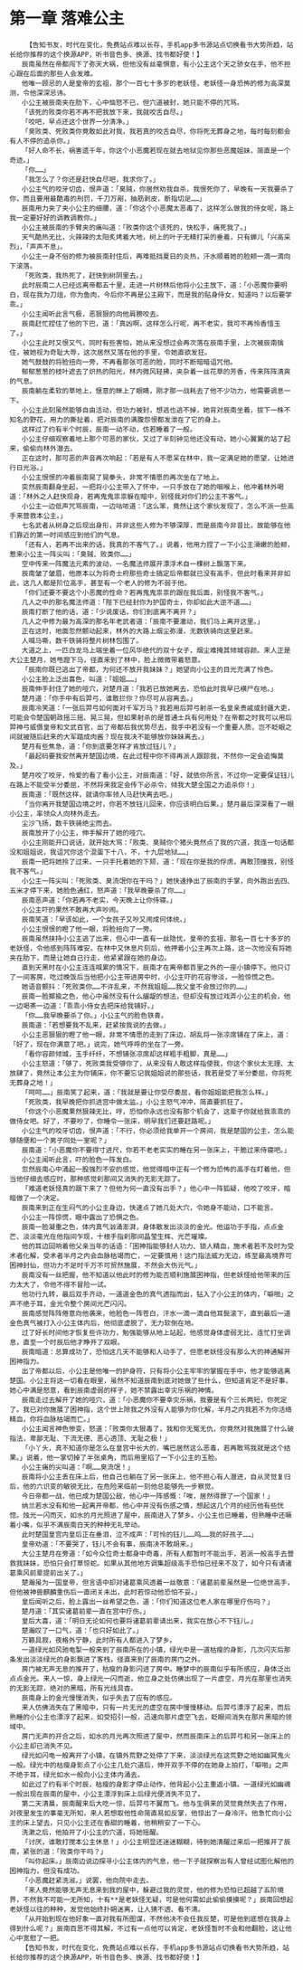 # 第一章 落难公主
        【告知书友，时代在变化，免费站点难以长存，手机app多书源站点切换看书大势所趋，站长给你推荐的这个换源APP，听书音色多、换源、找书都好使！】
       辰南虽然在帝都闯下了弥天大祸，但他没有丝毫惧意，有小公主这个天之骄女在手，他不担心跟在后面的那些人会发难。
       他唯一顾忌的人是皇帝的玄祖，那个一百七十多岁的老妖怪，老妖怪一身恐怖的修为高深莫测，令他深深忌讳。
       小公主被辰南夹在肋下，心中恼怒不已，但穴道被封，她只能不停的咒骂。
       「该死的败类你若不再不把我放下来，我就咬舌自尽。」
       「咬吧，早点还这个世界一分清净。」
       「臭败类、死败类你竟敢如此对我，我若真的咬舌自尽，你将死无葬身之地，每时每刻都会有人不停的追杀你。」
       「好人命不长，祸害遗千年，你这个小恶魔若现在就去地狱见你那些恶魔姐妹，简直是一个奇迹。」
       「你……」
       「我怎么了？你还是赶快自尽吧，我求你了。」
       小公主气的咬牙切齿，恨声道：「臭贼，你居然劝我自杀，我恨死你了，早晚有一天我要杀了你，而且要用最酷毒的刑罚，千刀万剐，抽筋剥皮，断指切足……」
       辰南用力夹了夹小公主的细腰，道：「你这个小恶魔太恶毒了，这样怎么做我的侍女呢，路上我一定要好好的调教调教你。」
       小公主被辰南的手臂夹的痛叫道：「败类你这个该死的，快松手，痛死我了。」
       天气酷热无比，火辣辣的太阳炙烤着大地，树上的叶子无精打采的垂着，只有蝉儿「兴高采烈」，「声声不息」。
       小公主一身不俗的修为被辰南封住后，再难抵挡夏日的炎热，汗水顺着她的脸颊一滴一滴向下滚落。
       「死败类，我热死了，赶快到树阴里去。」
       此时辰南二人已经远离帝都五十里，走进一片树林后他将小公主放下，道：「小恶魔你要明白，现在我为刀俎，你为鱼肉，今后你不再是公主殿下，而是我的贴身侍女，知道吗？以后要学乖。」
       小公主闻听此言气极，恶狠狠的向他肩膀咬去。
       辰南赶忙捏住了他的下巴，道：「真凶啊，这样怎么行呢，再不老实，我可不再怜香惜玉了。」
       小公主此时又恨又气，同时有些害怕，她从来没想过会再次落在辰南手里，上次被辰南擒住，被她视为奇耻大辱，这次居然又落在他的手里，令她直欲发狂。
       她气鼓鼓的将脸扭向一旁，不再看那张可恶的脸，同时不断暗暗诅咒他。
       郁郁葱葱的枝叶遮去了炽热的阳光，林内微风轻拂，夹杂着一丝花草的芳香，传来阵阵清爽的气息。
       辰南躺在柔软的草地上，惬意的眯上了眼睛，刚才那一战耗去了他不少功力，他需要调息一下。
       小公主此刻虽然能够自由活动，但功力被封，想逃也逃不掉，她背对辰南坐着，拔下一株不知名的野花，用力的撕扯着，把对辰南的满腹怨恨都发泄在了它的身上。
       这样过了约有半个时辰，辰南一动不动，仿若睡着了一般。
       小公主仔细观察着地上那个可恶的家伙，又过了半刻钟见他还没有动，她小心翼翼的站了起来，偷偷向林外潜去。
       正在这时，那可恶的声音再次响起：「若是有人不愿呆在林中，我一定满足她的愿望，让她进行日光浴。」
       小公主恨恨的冲着辰南晃了晃拳头，非常不情愿的再次坐在了地上。
       突然辰南翻身坐起，一把将小公主带入了怀中，一只手放在了她的咽喉上，他冲着林外喝道：「林外之人赶快现身，若再鬼鬼祟祟躲在暗中，别怪我对你们的公主不客气。」
       小公主一边低声咒骂辰南，一边咕哝道：「这么笨，竟然让这个家伙发现了，怎么不派一些高手来营救本公主。」
       七名武者从树身之后现出身形，并非这些人修为不够深厚，而是辰南今非昔比，故能够在他们靠近的第一时间感应到他们的气息。
       「还有人，若再不出来的话，我真的不客气了。」说着，他用力捏了一下小公主滑嫩的脸颊，惹来小公主一阵尖叫：「臭贼、败类你……」
       空中传来一阵魔法元素的波动，一名魔法师展开漂浮术自一棵树上飘落下来。
       辰南皱了皱眉，他原本以为将奇士府那些奇士搞定后帝都就已没有高手，但此时看来并非如此，这几人都是阶位高手，甚至有一个老人的修为不弱于他。
       「你们还要不要这个小恶魔的性命？若再鬼鬼祟祟的跟在我后面，别怪我不客气。」
       几人之中的那名魔法师道：「陛下已经封你为护国奇士，你却如此大逆不道……」
       辰南打断了他的话，道：「少说废话，你们到底离不离开？」
       几人之中修为最为高深的那名年老武者道：「辰南不要激动，我们马上离开这里。」
       正在这时，地面忽然颤动起来，林外的大路上烟尘弥漫，无数铁骑向这里赶来。
       人喊马嘶，数千铁骑将整片树林包围了。
       大道之上，一匹白龙马上端坐着一位风华绝代的双十女子，烟尘难掩其倾城容颜。来人正是大公主楚月，她甩蹬下马，径直来到了林中，脸上微微带着怒意。
       「辰南你既已逃出了帝都，为何还不放开我妹妹？」她望向小公主的目光充满了怜色。
       小公主脸上泛出喜色，叫道：「姐姐……」
       辰南伸手封住了她的哑穴，对楚月道：「我若已放她离去，恐怕此时我早已横尸在地。」
       楚月道：「你手中有后羿弓，谁敢拦你？你尽可从容离去。」
       辰南冷笑道：「一张后羿弓如何面对千军万马？我若用后羿弓射杀一名皇亲贵戚或封疆大吏，可能会令楚国朝政摇三摇、晃三晃，但如果射杀的是普通士兵有何用处？在帝都之时我可以用后羿神弓威慑皇帝和文武百官，出了帝都后我优势尽去，我手中若没有一个重要人质，岂不眨眼之间就被随后赶来的大军踏成肉酱？现在我决不能够放你妹妹离去。」
       楚月有些焦急，道：「你到底要怎样才肯放过钰儿？」
       「最起码要我安然离开楚国边境，在此过程中你不得再派人跟踪我，不然你一定会追悔莫及。」
       楚月咬了咬牙，怜爱的看了看小公主，对辰南道：「好，就依你所言，不过你一定要保证钰儿在路上不能受半分委屈，不然将来我定会传下必杀令，倾我大楚全国之力追杀你！」
       辰南道：「既然这样，就请你率领人马赶快离去吧。」
       「当你离开我楚国边境之时，你若不放钰儿回来，你应该明白后果。」楚月最后深深看了一眼小公主，率领众人向林外走去。
       尘沙飞扬，数千铁骑绝尘而去。
       辰南放开了小公主，伸手解开了她的哑穴。
       小公主刚能开口说话，就开始大骂：「败类、臭贼你个猪头竟然点了我的穴道，我连一句话都没和姐姐说，我诅咒你这个混蛋下十八，不，十九层地狱……」
       辰南一把将她拎了过来，一只手托着她的下颏，道：「现在你是我的俘虏，再敢顶撞我，别怪我不客气。」
       小公主一阵尖叫：「死败类、臭流氓你在干吗？」她快速挣出了辰南的手掌，向外跑出去四、五米才停下来，她脸色通红，怒声道：「我早晚要杀了你……」
       辰南恶声道：「你若再不老实，今天晚上让你侍寝。」
       小公主吓的果然不敢再大声吵闹。
       辰南笑道：「早该如此，一个女孩子又吵又闹成何体统。」
       小公主恨恨的瞪了他一眼，将脸扭向了一旁。
       辰南虽然挟持小公主逃了出来，但心中一直有一丝隐忧，皇帝的玄祖，那名一百七十多岁的老妖怪，令他感到阵阵难安。在林中又休息片刻后，他押着小公主再次上路，这一次他没有将她夹在肋下，而是让她自己行走，他紧紧跟在她的身边。
       直到天黑时在小公主连连喊累的情况下，辰南才在离帝都百里之外的一座小镇停下。他只订了一间客房，吃过晚饭后当他把小公主带进房中时，小公主吓的花容惨淡，一脸惊慌之色。
       她语音颤抖：「死败类你……不许乱来，不然我姐姐……我父皇不会放过你的……」
       辰南一脸揶揄之色，他心中虽然没有什么龌龊的想法，但却没有放过戏弄小公主的机会，他一边喝茶一边道：「乖乖小侍女去把床给我铺好。」
       「你……我早晚要杀了你。」小公主气的脸色铁青。
       辰南道：「若想要我不乱来，赶紧按我说的去做。」
       小公主恶狠狠的瞪了他一眼，非常不情愿的走到了床边，胡乱将一张凉席铺在了床上，道：「好了，现在你满意了吧。」说完，她气呼呼的坐在了一旁。
       「看你容颜倾城，玉手纤纤，不想铺张凉席却这样粗手粗脚，真是……」
       小公主怒道：「够了，死败类我受够你了，从来没有人敢这样指使我，你这个家伙太无理、太放肆了，竟然让本公主为你铺床，你不要忘记我姐姐说的那些话，我若是受了半分委屈，你将死无葬身之地！」
       「呵呵……」辰南笑了起来，道：「我就是要让你受尽委屈，看你姐姐能把我怎么样。」
       「死败类，我早晚把你抓进宫中做太监。」小公主怒气冲冲，简直要抓狂了。
       「你这个小恶魔果然狠辣无比，哼，恐怕你永远也没有那个机会了，这辈子你就给我乖乖的做侍女吧。好了，不要吵了，你睡令一张床，明早我们还要赶路呢。」
       小公主气的咬牙切齿，恨声道：「不行，你必须给我单开一个房间，我是楚国的公主，怎么能够随便和一个男子同处一室呢？」
       辰南道：「小恶魔你不要得寸进尺，你若不老老实实的睡在另一张床上，干脆过来侍寝吧。」
       小公主闻听此言，吓的脸色一阵发白。
       忽然辰南心中涌起一股强烈不安的感觉，他觉得暗中正有一个修为恐怖的高手在盯着他，但当他仔细去感应时，那种感觉刹那间又消失的无影无踪了。
       「难道老妖怪真的跟下来了？但他为何一直没有出手？」他心中一阵狐疑，他咬了咬牙，暗暗做了一个决定。
       辰南来到正在生闷气的小公主身边，快速点了她几处大穴，令她身不能动，口不能言。
       小公主一阵惊慌，眼中露出了恐惧之色。
       辰南一脸凝重之色，体内真气汹涌澎湃，身体散发出淡淡的金光。他运功于手指，点点金芒、淡淡毫光在他指间乍现，十根手指刹那间晶莹生辉、光芒璀璨。
       他的耳边回响着他父亲当年的话语：「困神指能够封人功力、锁人精血，施术者若不及时为受术者化解，受术者半月之内会血脉枯竭而亡，一定要慎用！这门指法威力无边，练至最高境界可困神封仙，但功力不足时千万不可贸然施展，不然会大伤元气。」
       辰南没有一丝把握，他不知道以他此时的修为能否顺利施展困神指，但老妖怪给他带来的压力太大了，令他不得不冒险一试。
       他功行九转，最后双手齐动，一道道金色的真气透指而出，钻入了小公主的体内，「噼啪」之声不绝于耳，金光令整个房间光芒闪闪。
       辰南感觉阵阵倦意向他袭来，他脸色一阵苍白，汗水一滴一滴自他耳鬓滚下，直到最后一道金色真气被打入小公主体内后，他彻底虚脱了，无力软倒在地。
       过了好长时间他才恢复些许功力，勉强能够从地上站起，他感觉身体虚弱无比，连忙打坐调息，直至一个时辰后他才睁开了双眼。
       辰南暗道：总算成功了，恐怕这几天不能够和人动手了，但愿老妖怪没有那么大的神通解开困神指力。
       出了帝都以后，小公主是他唯一的护身符，只有将小公主牢牢的掌握在手中，他才能够逃离楚国。小公主将这一切看在眼里，虽然不知道辰南到底对她做了些什么，但知道肯定不是好事，她心中满是怒意，看到辰南虚弱的样子，她不禁露出幸灾乐祸的神情。
       辰南走过去解开了她的哑穴，道：「小恶魔你不要幸灾乐祸，我要是有个三长两短，你死定了。我已对你施展了困神指，这个世上除我之外没有人能够为你化解，半月之内我若不为你活络精血，你将血脉枯竭而亡。」
       小公主闻言神色惨变，怒道：「败类你太狠毒了，我和你无冤无仇，你竟然对我施展了什么破指法，卑鄙无耻、下流无德、恶心透顶、无耻之极！」
       「小丫头，真不知道你是怎么在皇宫中长大的，嘴巴居然这么恶毒，若再敢骂我就是这个结果。」说着，他一掌切掉了半张桌角，而后用里掐了一下小公主的玉脸。
       小公主痛的尖叫道：「啊……臭流氓！」
       辰南将小公主丢在床上后，他自己也躺在了另一张床上，他不担心有人潜进，自从灵觉复归后，他的六识变的敏锐无比，在危险来临前一刻他总能够先一步察觉。
       今日帝都一战，他已成为楚国公敌，他心中一阵感慨：「唉，居然得罪了一个国家！」
       纳兰若水没有和他一起离开帝都，他心中并没有伤感之情，想起这几个月的经历他有些恍惚。烛光一闪而灭，如水的月光照进了屋中，辰南进入了梦乡。小公主也已睡着，但熟睡中还噘着小嘴，似乎不满辰南白天的种种无礼举动。
       此时楚国皇宫内皇后正在垂泪，泣不成声：「可怜的钰儿……呜……我的好孩子……」
       皇帝劝道：「不要哭了，钰儿不会有事，辰南决不敢胡来。」
       大公主楚月在旁道：「如今众位奇士都身中奇毒，所有人都暂时不能出手，若派一般高手去营救我妹妹，恐怕只会打草惊蛇。如果从其他地方调集超级高手恐怕已经来不及了，如今只有请诸葛乘风前辈提前出关了。」
       楚瀚虽为一国皇帝，但言语中却对诸葛乘风透着一丝敬意：「诸葛前辈虽然是一位绝世高手，但他被神兽麒麟重伤后一直闭关未出，此时若惊动他恐怕不妥。」
       皇后闻听之后，脸上露出一丝希望之色，道：「你们知道这位老人家在哪里疗伤吗？」
       楚月道：「其实诸葛前辈一直在宫中疗伤。」
       皇后大喜，道：「明日无论如何也要将诸葛前辈请出来，我实在放心不下钰儿。」
       楚瀚叹了一口气，道：「也只好如此了。」
       万籁具寂，夜格外宁静，此时所有人都进入了梦乡。
       一道绿光如风驰电掣一般来到了辰南所在的小镇，绿光中是一道枯瘦的身影，几次闪灭后那条发出淡淡绿光的身影飘进了客栈，径直来到了辰南的房门之外。
       房门被无声无息的推开了，枯瘦的身影闪进了房中。睡梦中的辰南似乎有所感应，身体泛出点点金光。来人一惊，身上绿光一闪而逝，他立身之处仿佛出现了一片虚空，月光在那里也消失的无影无踪，绝对的黑暗，所有光线具杳。
       辰南身上的金光慢慢消失，似乎失去了应有的感应。
       来人仿佛消失在了黑暗中，只有一片无光的虚空在房中慢慢移动。后羿弓漂浮了起来，而后熟睡的小公主也漂浮了起来，如受招引一般，迅速向那片虚空飞去，眨眼间消失在那片黑暗的领域中。
       房门无声的开合之后，如水的月光再次照进了屋中，然而辰南床上的后羿弓和另一张床上的小公主却已消失不见。
       绿光如闪电一般离开了小镇，在镇外荒野之处停了下来，淡淡绿光在这荒野之地如幽冥鬼火一般。绿光中的枯瘦身影点了小公主几处穴道后，伸开双手不停的在她身上拍打，「噼啪」之声不绝于耳，绿光如水一般向小公主体内涌去。
       如此过了约有半个时辰，枯瘦的身影才停止动作，他背起小公主重返小镇。一道绿光如幽魂一般出现在辰南的屋中，小公主漂浮到床上后绿光便消失不见了。
       第二天清晨，辰南醒来后大吃一惊，后羿弓不翼而飞。他与生俱来的灵觉竟然失去了作用，对夜里发生的事毫无所知，来人若想取他性命简直易如反掌，他惊出了一身冷汗。他急忙向小公主的床上望去，只见小公主还在香甜的睡着，他稍稍安了一下心。
       洗漱之后，他拍开了小公主的穴道，将她摇醒。
       「讨厌，谁敢打搅本公主休息！」小公主明显还迷迷糊糊，待到她清醒过来后一把推开了辰南，紧张的道：「败类你干吗？」
       「叫你起床。」辰南边说边探寻小公主体内的气息，他一下子就探察出有人曾经试图化解他的困神指力，但没有成功。
       「小恶魔赶紧洗淑。」说罢，他向院中走去。
       「来人竟然能够无声无息来到我的屋中，躲避过我的灵觉，他的修为恐怕已超越了五阶境界，不然我不可能一无所知，十有**是老妖怪无疑，可是他何需如此偷偷摸摸呢？」辰南回想起老妖怪以往的种种，发觉他始终扑朔迷离，让人猜不透、看不清。
       「从开始到现在他好象一直对我有所图谋，不然他决不会任我反楚，可是他到底想在我身上得到什么呢？」辰南百思不得其解，不过有一点他可以肯定，老妖怪暂时不会和他翻脸，这让他心中宽慰了一把。
       【告知书友，时代在变化，免费站点难以长存，手机app多书源站点切换看书大势所趋，站长给你推荐的这个换源APP，听书音色多、换源、找书都好使！】